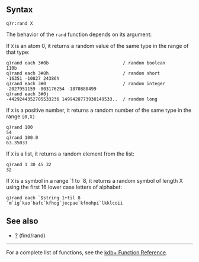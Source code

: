 Syntax
------

    q)r:rand X

The behavior of the `rand` function depends on its argument:

If `X` is an atom 0, it returns a random value of the same type in the range of that type:

    q)rand each 3#0b                            / random boolean
    110b
    q)rand each 3#0h                            / random short
    -16351 -10827 24386h
    q)rand each 3#0                             / random integer
    -2027951159 -803176254 -1870880499
    q)rand each 3#0j
    -4429244352705533236 1499428773930149533..  / random long

If `X` is a positive number, it returns a random number of the same type in the range `[0,X)`

    q)rand 100
    54
    q)rand 100.0
    63.35033

If `X` is a list, it returns a random element from the list:

    q)rand 1 30 45 32
    32

If `X` is a symbol in a range \`1 to \`8, it returns a random symbol of length X using the first 16 lower case letters of alphabet:

    q)rand each `$string 1+til 8
    `m`ig`kao`bafc`kfhog`jecpae`kfmohpi`lkklcoii

See also
--------

-   [?](Reference/QuestionSymbol "wikilink") (find/rand)

------------------------------------------------------------------------

For a complete list of functions, see the [kdb+ Function Reference](Reference "wikilink").
